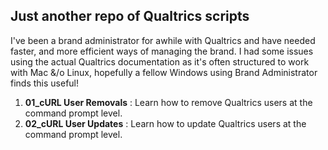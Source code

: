 ## Just another repo of Qualtrics scripts

I've been a brand administrator for awhile with Qualtrics and have needed faster, and more efficient ways of managing the brand.  I had some issues using the actual Qualtrics documentation as it's often structured to work with Mac &/o Linux, hopefully a fellow Windows using Brand Administrator finds this useful!

1.  **01_cURL User Removals** : Learn how to remove Qualtrics users at the command prompt level.
2.  **02_cURL User Updates** : Learn how to update Qualtrics users at the command prompt level.

